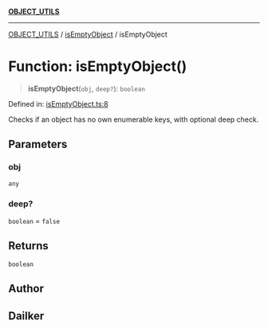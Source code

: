 [**OBJECT_UTILS**](../../README.md)

***

[OBJECT_UTILS](../../README.md) / [isEmptyObject](../README.md) / isEmptyObject

# Function: isEmptyObject()

> **isEmptyObject**(`obj`, `deep?`): `boolean`

Defined in: [isEmptyObject.ts:8](https://github.com/dailker/everyutil/blob/26e2bb73429918cf0d08899e9efd90b82a42c92e/src/object/isEmptyObject.ts#L8)

Checks if an object has no own enumerable keys, with optional deep check.

## Parameters

### obj

`any`

### deep?

`boolean` = `false`

## Returns

`boolean`

## Author

## Dailker
